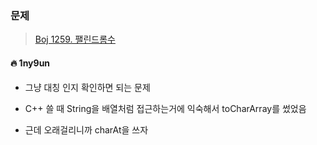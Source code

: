### 문제
> [Boj 1259. 팰린드롬수](https://www.acmicpc.net/problem/1259)



#### :fire: 1ny9un

* 그냥 대칭 인지 확인하면 되는 문제

* C++ 쓸 때 String을 배열처럼 접근하는거에 익숙해서 toCharArray를 썼었음
* 근데 오래걸리니까 charAt을 쓰자